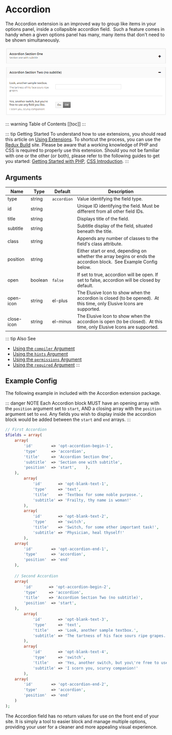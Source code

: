 # Accordion <Badge text="field" type="warn"/>

The Accordion extension is an improved way to group like items in your options panel, inside a collapsible accordion 
field.  Such a feature comes in handy when a given options panel has many, many items that don't need to be shown 
simultaneously. 

<span style="display:block;text-align:center">![](./img/accordion.png)</span>

::: warning Table of Contents
[[toc]]
:::

::: tip Getting Started
To understand how to use extensions, you should read this article on [Using Extensions](../guides/basics/using-extensions.md).
 To shortcut the process, you can use the [Redux Build](http://build.redux.io/) site. Please be aware that a working 
 knowledge of PHP and CSS is required to properly use this extension. Should you not be familiar with one or the other 
 (or both), please refer to the following guides to get you started: 
 [Getting Started with PHP](http://www.php.net/manual/en/tutorial.php), 
 [CSS Introduction](http://www.w3schools.com/css/css_intro.asp).
:::

Arguments
-----
|Name|Type|Default|Description|
|--- |--- |--- |--- |
|type|string|`accordion`|Value identifying the field type.|
|id|string||Unique ID identifying the field. Must be different from all other field IDs.|
|title|string||Displays title of the field.|
|subtitle|string||Subtitle display of the field, situated beneath the title.|
|class|string||Appends any number of classes to the field's class attribute.|
|position|string||Either start or end, depending on whether the array begins or ends the accordion block.  See Example Config below.|
|open|boolean|`false`|If set to true, accordion will be open. If set to false, accordion will be closed by default.|
|open-icon|string|el-plus|The Elusive Icon to show when the accordion is closed (to be opened).  At this time, only Elusive Icons are supported.|
|close-icon|string|el-minus|The Elusive Icon to show when the accordion is open (to be closed).  At this time, only Elusive Icons are supported.|

::: tip Also See
- [Using the `compiler` Argument](../configuration/fields/compiler.md)
- [Using the `hints` Argument](../configuration/fields/hints.md)
- [Using the `permissions` Argument](../configuration/fields/permissions.md)
- [Using the `required` Argument](../configuration/fields/required.md)
:::

## Example Config

The following example in included with the Accordion extension package.

::: danger NOTE
Each Accordion block MUST have an opening array with the `position` argument set to `start`, AND a closing array with the `position` argument set to `end`. Any fields you wish to display inside the accordion block would be added between the `start` and `end` arrays.
:::

```php
// First Accordion
$fields = array(
    array(
        'id'        => 'opt-accordion-begin-1',
        'type'      => 'accordion',
        'title'     => 'Accordion Section One',
        'subtitle'  => 'Section one with subtitle',
        'position'  => 'start',    ),
    ),
        array(
            'id'       => 'opt-blank-text-1',
            'type'     => 'text',
            'title'    => 'Textbox for some noble purpose.',
            'subtitle' => 'Frailty, thy name is woman!'
        ),
        array(
            'id'       => 'opt-blank-text-2',
            'type'     => 'switch',
            'title'    => 'Switch, for some other important task!',
            'subtitle' => 'Physician, heal thyself!'
        ),             
    array(
        'id'        => 'opt-accordion-end-1',
        'type'      => 'accordion',
        'position'  => 'end'
    ),
    
    // Second Accordion
    array(
        'id'       => 'opt-accordion-begin-2',
        'type'     => 'accordion',
        'title'    => 'Accordion Section Two (no subtitle)',
        'position'  => 'start',
    ),
        array(
            'id'       => 'opt-blank-text-3',
            'type'     => 'text',
            'title'    => 'Look, another sample textbox.',
            'subtitle' => 'The tartness of his face sours ripe grapes.'
        ),
        array(
            'id'       => 'opt-blank-text-4',
            'type'     => 'switch',
            'title'    => 'Yes, another switch, but you\'re free to use any field you like.',
            'subtitle' => 'I scorn you, scurvy companion!'
        ),             
    array(
        'id'        => 'opt-accordion-end-2',
        'type'      => 'accordion',
        'position'  => 'end'
    )
);
```

The Accordion field has no return values for use on the front end of your site. It is simply a tool to easier block and manage multiple options, providing your user for a cleaner and more appealing visual experience.